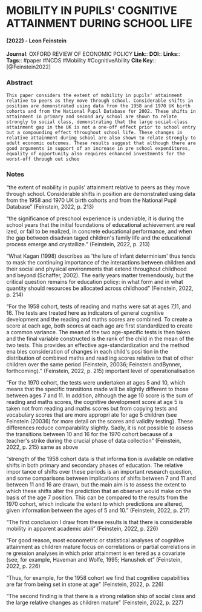 # MOBILITY IN PUPILS' COGNITIVE ATTAINMENT DURING SCHOOL LIFE
#### (2022) - Leon Feinstein
**Journal**: OXFORD REVIEW OF ECONOMIC POLICY
**Link**:: 
**DOI**:: 
**Links**:: 
**Tags**:: #paper #NCDS #Mobility #CognitiveAbility 
**Cite Key**:: [@Feinstein2022]

### Abstract

```
This paper considers the extent of mobility in pupils' attainment relative to peers as they move through school. Considerable shifts in position are demonstrated using data from the 1958 and 1970 UK birth cohorts and from the National Pupil Database for 2002. These shifts in attainment in primary and second ary school are shown to relate strongly to social class, demonstrating that the large social-class attainment gap in the UK is not a one-off effect prior to school entry but a compounding effect throughout school life. These changes in relative attainment during school are also shown to relate strongly to adult economic outcomes. These results suggest that although there are good arguments in support of an increase in pre school expenditures, equality of opportunity also requires enhanced investments for the worst-off through out schoo
```

### Notes

“the extent of mobility in pupils' attainment relative to peers as they move through school. Considerable shifts in position are demonstrated using data from the 1958 and 1970 UK birth cohorts and from the National Pupil Database” (Feinstein, 2022, p. 213)

“the significance of preschool experience is undeniable, it is during the school years that the initial foundations of educational achievement are real ized, or fail to be realized, in concrete educational performance, and when the gap between disadvan taged children's family life and the educational process emerge and crystallize.” (Feinstein, 2022, p. 213)

“What Kagan (1998) describes as 'the lure of infant determinism' thus tends to mask the continuing importance of the interactions between children and their social and physical environments that extend throughout childhood and beyond (Schaffer, 2002). The early years matter tremendously, but the critical question remains for education policy: in what form and in what quantity should resources be allocated across childhood” (Feinstein, 2022, p. 214)

“For the 1958 cohort, tests of reading and maths were sat at ages 7,11, and 16. The tests are treated here as indicators of general cognitive development and the reading and maths scores are combined. To create a score at each age, both scores at each age are first standardized to create a common variance. The mean of the two age-specific tests is then taken and the final variable constructed is the rank of the child in the mean of the two tests. This provides an effective age-standardization and the method ena bles consideration of changes in each child's posi tion in the distribution of combined maths and read ing scores relative to that of other children over the same period (Feinstein, 20036; Feinstein andBynner, forthcoming).” (Feinstein, 2022, p. 215) important level of operationalisation

“For the 1970 cohort, the tests were undertaken at ages 5 and 10, which means that the specific transitions made will be slightly different to those between ages 7 and 11. In addition, although the age 10 score is the sum of reading and maths scores, the cognitive development score at age 5 is taken not from reading and maths scores but from copying tests and vocabulary scores that are more appropri ate for age 5 children (see Feinstein (20036) for more detail on the scores and validity testing). These differences reduce comparability slightly. Sadly, it is not possible to assess the transitions between 10 and 16 for the 1970 cohort because of a teacher's strike during the crucial phase of data collection” (Feinstein, 2022, p. 215) same as above

“strength of the 1958 cohort data is that informa tion is available on relative shifts in both primary and secondary phases of education. The relative impor tance of shifts over these periods is an important research question, and some comparisons between implications of shifts between 7 and 11 and between 11 and 16 are drawn, but the main aim is to assess the extent to which these shifts alter the prediction that an observer would make on the basis of the age 7 position. This can be compared to the results from the 1970 cohort, which indicate the extent to which predictions are altered, given information between the ages of 5 and 10.” (Feinstein, 2022, p. 217)

“The first conclusion I draw from these results is that there is considerable mobility in apparent academic abili” (Feinstein, 2022, p. 226)

“For good reason, most econometric or statistical analyses of cognitive attainment as children mature focus on correlations or partial correlations in re gression analyses in which prior attainment is en tered as a covariate (see, for example, Haveman and Wolfe, 1995; Hanushek et” (Feinstein, 2022, p. 226)

“Thus, for example, for the 1958 cohort we find that cognitive capabilities are far from being set in stone at age” (Feinstein, 2022, p. 226)

“The second finding is that there is a strong relation ship of social class and the large relative changes as children mature” (Feinstein, 2022, p. 227)
